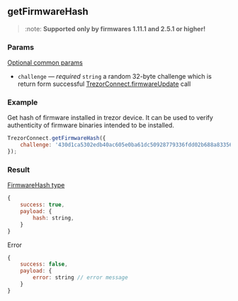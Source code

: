 ## getFirmwareHash

> :note: **Supported only by firmwares 1.11.1 and 2.5.1 or higher!**

### Params

[Optional common params](commonParams.md)

-   `challenge` — _required_ `string` a random 32-byte challenge which is return form successful [TrezorConnect.firmwareUpdate](./firmwareUpdate) call

### Example

Get hash of firmware installed in trezor device. It can be used to verify authenticity of firmware binaries intended to be installed.

```javascript
TrezorConnect.getFirmwareHash({
    challenge: '430d1ca5302edb40ac605e0ba61dc50928779336fdd02b688a833564c178307c',
});
```

### Result

[FirmwareHash type](https://github.com/trezor/trezor-suite/blob/develop/packages/transport/src/types/messages.ts)

```javascript
{
    success: true,
    payload: {
        hash: string,
    }
}
```

Error

```javascript
{
    success: false,
    payload: {
        error: string // error message
    }
}
```

